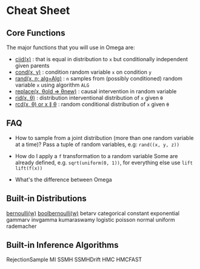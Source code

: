 # Cheat Sheet

## Core Functions
The major functions that you will use in Omega are:

- [ciid(x)]() : that is equal in distribution to `x` but conditionally independent given parents
- [cond(x, y)](inference.md#cond) : condition random variable `x` on condition `y`
- [rand(x, n; alg=Alg)](inference.md#cond) : `n` samples from (possibly conditioned) random variable `x` using algorithm `ALG`
- [replace(x, θold => θnew)](causal.md#replace) : causal intervention in random variable
- [rid(x, θ)]()  : distribution interventional distribution of `x` given `θ`  
- [rcd(x, θ) or x ∥ θ]()  : random conditional distribution of `x` given `θ`

## FAQ

- How to sample from a joint distribution (more than one random variable at a time)?
Pass a tuple of random variables, e.g: `rand((x, y, z))`

- How do I apply a `f` transformation to a random variable 
Some are already defined, e.g. `sqrt(uniform(0, 1))`, for everything else use `lift` `lift(f(x))`

- What's the difference between Omega 

## Built-in Distributions

[bernoulli(w)](distributions.md#Omega.bernoulli) [boolbernoulli(w)](distributions.md#Omega.boolbernoulli)
betarv
categorical
constant
exponential
gammarv
invgamma
kumaraswamy
logistic
poisson
normal
uniform
rademacher

## Built-in Inference Algorithms

RejectionSample
MI
SSMH
SSMHDrift
HMC
HMCFAST